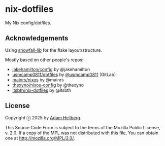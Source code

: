 # nix-dotfiles

My Nix config/dotfiles.

## Acknowledgements

Using [snowfall-lib][] for the flake layout/structure.

Mostly based on other people's repos:

- [jakehamilton/config][jakehamilton-config] by @jakehamilton
- [usmcamp0811/dotfiles][usmcamp0811-dotfiles] by [@usmcamp0811][usmcamp0811] (GitLab)
- [mainrs/nixos][mainrs-nixos] by @mainrs
- [thexyno/nixos-config][thexyno-nixos-config] by @thexyno
- [itsbth/nix-dotfiles][itsbth-nix-dotfiles] by @itsbth

## License

Copyright ⓒ 2025 by [Adam Hellberg][sharparam].

This Source Code Form is subject to the terms of the Mozilla Public
License, v. 2.0. If a copy of the MPL was not distributed with this
file, You can obtain one at http://mozilla.org/MPL/2.0/.

[sharparam]: https://sharparam.com
[snowfall-lib]: https://snowfall.org/guides/lib/quickstart/
[jakehamilton-config]: https://github.com/jakehamilton/config
[usmcamp0811-dotfiles]: https://gitlab.com/usmcamp0811/dotfiles
[usmcamp0811]: https://gitlab.com/usmcamp0811
[mainrs-nixos]: https://github.com/mainrs/nixos
[thexyno-nixos-config]: https://github.com/thexyno/nixos-config
[itsbth-nix-dotfiles]: https://github.com/itsbth/nix-dotfiles
